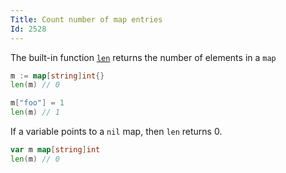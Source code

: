 ```yaml
---
Title: Count number of map entries
Id: 2528
---
```

The built-in function [`len`](https://golang.org/pkg/builtin/#len) returns the number of elements in a `map`

```go
m := map[string]int{}
len(m) // 0

m["foo"] = 1
len(m) // 1
```

If a variable points to a `nil` map, then `len` returns 0.

```go
var m map[string]int
len(m) // 0
```
